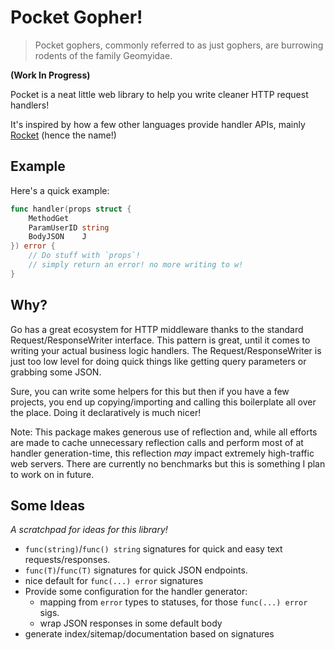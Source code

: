# Pocket Gopher!

> Pocket gophers, commonly referred to as just gophers, are burrowing rodents of the family Geomyidae.

**(Work In Progress)**

Pocket is a neat little web library to help you write cleaner HTTP request handlers!

It's inspired by how a few other languages provide handler APIs, mainly [Rocket](https://rocket.rs/) (hence the name!)

## Example

Here's a quick example:

```go
func handler(props struct {
    MethodGet
    ParamUserID string
    BodyJSON    J
}) error {
    // Do stuff with `props`!
    // simply return an error! no more writing to w!
}
```

## Why?

Go has a great ecosystem for HTTP middleware thanks to the standard Request/ResponseWriter interface. This pattern is
great, until it comes to writing your actual business logic handlers. The Request/ResponseWriter is just too low level
for doing quick things like getting query parameters or grabbing some JSON.

Sure, you can write some helpers for this but then if you have a few projects, you end up copying/importing and calling
this boilerplate all over the place. Doing it declaratively is much nicer!

Note: This package makes generous use of reflection and, while all efforts are made to cache unnecessary reflection
calls and perform most of at handler generation-time, this reflection _may_ impact extremely high-traffic web servers.
There are currently no benchmarks but this is something I plan to work on in future.

## Some Ideas

_A scratchpad for ideas for this library!_

- `func(string)`/`func() string` signatures for quick and easy text requests/responses.
- `func(T)`/`func(T)` signatures for quick JSON endpoints.
- nice default for `func(...) error` signatures
- Provide some configuration for the handler generator:
  - mapping from `error` types to statuses, for those `func(...) error` sigs.
  - wrap JSON responses in some default body
- generate index/sitemap/documentation based on signatures

